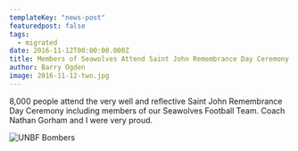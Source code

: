 ```yaml
---
templateKey: "news-post"
featuredpost: false
tags:
  - migrated
date: 2016-11-12T00:00:00.000Z
title: Members of Seawolves Attend Saint John Remembrance Day Ceremony
author: Barry Ogden
image: 2016-11-12-two.jpg
---
```


 8,000 people attend the very well and reflective Saint John Remembrance Day Ceremony including members of our Seawolves Football Team. Coach Nathan Gorham and I were very proud.

 ![UNBF Bombers](/img/posts/2016-11-12-one.jpg)
